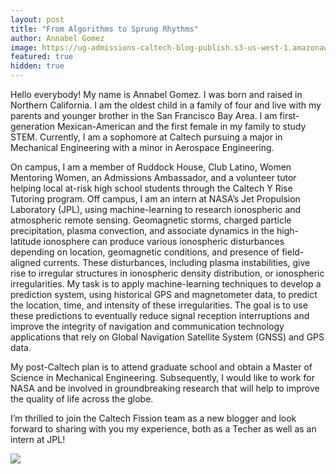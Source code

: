 ```yaml
---
layout: post
title: "From Algorithms to Sprung Rhythms" 
author: Annabel Gomez
image: https://ug-admissions-caltech-blog-publish.s3-us-west-1.amazonaws.com/images/2020/10/Annabel+/A2C2CD26-7AF2-4C94-A0D3-9295C937346B.jpeg 
featured: true
hidden: true
---
```

Hello everybody! My name is Annabel Gomez. I was born and raised in Northern California. I am the oldest child in a family of four and live with my parents and younger brother in the San Francisco Bay Area. I am first-generation Mexican-American and the first female in my family to study STEM. Currently, I am a sophomore at Caltech pursuing a major in Mechanical Engineering with a minor in Aerospace Engineering. 

On campus, I am a member of Ruddock House, Club Latino, Women Mentoring Women, an Admissions Ambassador, and a volunteer tutor helping local at-risk high school students through the Caltech Y Rise Tutoring program. Off campus, I am an intern at NASA’s Jet Propulsion Laboratory (JPL), using machine-learning to research ionospheric and atmospheric remote sensing. Geomagnetic storms, charged particle precipitation, plasma convection, and associate dynamics in the high-latitude ionosphere can produce various ionospheric disturbances depending on location, geomagnetic conditions, and presence of field-aligned currents. These disturbances, including plasma instabilities, give rise to irregular structures in ionospheric density distribution, or ionospheric irregularities. My task is to apply machine-learning techniques to develop a prediction system, using historical GPS and magnetometer data, to predict the location, time, and intensity of these irregularities. The goal is to use these predictions to eventually reduce signal reception interruptions and improve the integrity of navigation and communication technology applications that rely on Global Navigation Satellite System (GNSS) and GPS data. 

My post-Caltech plan is to attend graduate school and obtain a Master of Science in Mechanical Engineering. Subsequently, I would like to work for NASA and be involved in groundbreaking research that will help to improve the quality of life across the globe.

I’m thrilled to join the Caltech Fission team as a new blogger and look forward to sharing with you my experience, both as a Techer as well as an intern at JPL!

![](https://ug-admissions-caltech-blog-publish.s3-us-west-1.amazonaws.com/images/2020/10/Annabel+/2B850710-7F41-4AF6-ACD8-58B7C313A9E2.jpeg)
